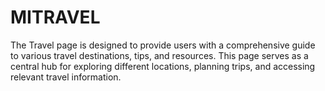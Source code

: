 # MITRAVEL
The Travel page is designed to provide users with a comprehensive guide to various travel destinations, tips, and resources. This page serves as a central hub for exploring different locations, planning trips, and accessing relevant travel information.
